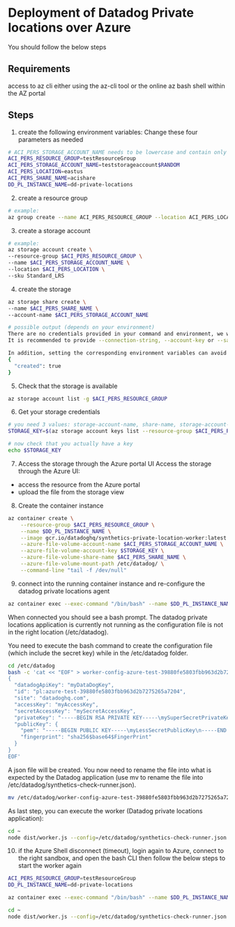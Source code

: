 # Deployment of Datadog Private locations over Azure

You should follow the below steps

## Requirements

access to az cli either using the az-cli tool or the online az bash shell within the AZ portal

## Steps

1. create the following environment variables:
Change these four parameters as needed

```bash
# ACI_PERS_STORAGE_ACCOUNT_NAME needs to be lowercase and contain only numbers and letters and between 3 and 24 characters
ACI_PERS_RESOURCE_GROUP=testResourceGroup
ACI_PERS_STORAGE_ACCOUNT_NAME=teststorageaccount$RANDOM
ACI_PERS_LOCATION=eastus
ACI_PERS_SHARE_NAME=acishare
DD_PL_INSTANCE_NAME=dd-private-locations
```

2. create a resource group

```bash
# example: 
az group create --name ACI_PERS_RESOURCE_GROUP --location ACI_PERS_LOCATION
```

3. create a storage account

```bash
# example:
az storage account create \
--resource-group $ACI_PERS_RESOURCE_GROUP \
--name $ACI_PERS_STORAGE_ACCOUNT_NAME \
--location $ACI_PERS_LOCATION \
--sku Standard_LRS
```
4. create the storage

```bash
az storage share create \
--name $ACI_PERS_SHARE_NAME \
--account-name $ACI_PERS_STORAGE_ACCOUNT_NAME

# possible output (depends on your environment)
There are no credentials provided in your command and environment, we will query for account key for your storage account.
It is recommended to provide --connection-string, --account-key or --sas-token in your command as credentials.

In addition, setting the corresponding environment variables can avoid inputting credentials in your command. Please use --help to get more information about environment variable usage.
{
  "created": true
}
```

5. Check that the storage is available

```bash
az storage account list -g $ACI_PERS_RESOURCE_GROUP
```

6. Get your storage credentials

```bash
# you need 3 values: storage-account-name, share-name, storage-account-key
STORAGE_KEY=$(az storage account keys list --resource-group $ACI_PERS_RESOURCE_GROUP --account-name $ACI_PERS_STORAGE_ACCOUNT_NAME --query "[0].value" --output tsv)

# now check that you actually have a key
echo $STORAGE_KEY
```

7. Access the storage through the Azure portal UI
Access the storage through the Azure UI:
- access the resource from the Azure portal
- upload the file from the storage view

8. Create the container instance

```bash
az container create \
    --resource-group $ACI_PERS_RESOURCE_GROUP \
    --name $DD_PL_INSTANCE_NAME \
    --image gcr.io/datadoghq/synthetics-private-location-worker:latest \
    --azure-file-volume-account-name $ACI_PERS_STORAGE_ACCOUNT_NAME \
    --azure-file-volume-account-key $STORAGE_KEY \
    --azure-file-volume-share-name $ACI_PERS_SHARE_NAME \
    --azure-file-volume-mount-path /etc/datadog/ \
    --command-line "tail -f /dev/null"
```

9. connect into the running container instance and re-configure the datadog private locations agent

```bash
az container exec --exec-command "/bin/bash" --name $DD_PL_INSTANCE_NAME --resource-group $ACI_PERS_RESOURCE_GROUP
```

When connected you should see a bash prompt. The datadog private locations application is currently not running as the configuration file is not in the right location (/etc/datadog).

You need to execute the bash command to create the configuration file (which include the secret key) while in the /etc/datadog folder.

```bash
cd /etc/datadog
bash -c 'cat << "EOF" > worker-config-azure-test-39880fe5803fbb963d2b7275265a7204.json
{
  "datadogApiKey": "myDataDogKey",
  "id": "pl:azure-test-39880fe5803fbb963d2b7275265a7204",
  "site": "datadoghq.com",
  "accessKey": "myAccessKey",
  "secretAccessKey": "mySecretAccessKey",
  "privateKey": "-----BEGIN RSA PRIVATE KEY-----\mySuperSecretPrivateKey\n-----END RSA PRIVATE KEY-----",
  "publicKey": {
    "pem": "-----BEGIN PUBLIC KEY-----\myLessSecretPublicKey\n-----END PUBLIC KEY-----\n",
    "fingerprint": "sha256$base64$FingerPrint"
  }
}
EOF'
```

A json file will be created. You now need to rename the file into what is expected by the Datadog application (use mv to rename the file into /etc/datadog/synthetics-check-runner.json).

```bash
mv /etc/datadog/worker-config-azure-test-39880fe5803fbb963d2b7275265a7204.json /etc/datadog/synthetics-check-runner.json
```

As last step, you can execute the worker (Datadog private locations application):

```bash
cd ~
node dist/worker.js --config=/etc/datadog/synthetics-check-runner.json
```

10. if the Azure Shell disconnect (timeout), login again to Azure, connect to the right sandbox, and open the bash CLI then follow the below steps to start the worker again

```bash
ACI_PERS_RESOURCE_GROUP=testResourceGroup
DD_PL_INSTANCE_NAME=dd-private-locations

az container exec --exec-command "/bin/bash" --name $DD_PL_INSTANCE_NAME --resource-group $ACI_PERS_RESOURCE_GROUP

cd ~
node dist/worker.js --config=/etc/datadog/synthetics-check-runner.json
```

